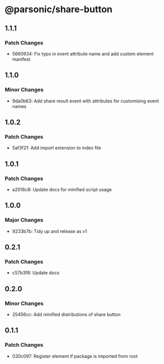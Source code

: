# @parsonic/share-button

## 1.1.1

### Patch Changes

- 5660934: Fix typo in event attribute name and add custom element manifest

## 1.1.0

### Minor Changes

- 9da0b63: Add share result event with attributes for customising event names

## 1.0.2

### Patch Changes

- 5af3f21: Add import extension to index file

## 1.0.1

### Patch Changes

- a2016c8: Update docs for minified script usage

## 1.0.0

### Major Changes

- 9233b7b: Tidy up and release as v1

## 0.2.1

### Patch Changes

- c57b3f8: Update docs

## 0.2.0

### Minor Changes

- 25456cc: Add minified distributions of share button

## 0.1.1

### Patch Changes

- 030c097: Register element if package is imported from root
